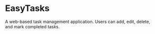 # EasyTasks
A web-based task management application. Users can add, edit, delete, and mark completed tasks.
